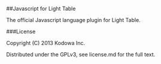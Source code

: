 ##Javascript for Light Table

The official Javascript language plugin for Light Table.

###License

Copyright (C) 2013 Kodowa Inc.

Distributed under the GPLv3, see license.md for the full text.
